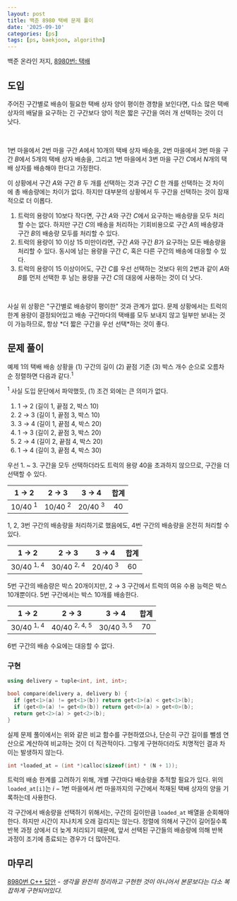 ```yaml
---
layout: post
title: 백준 8980 택배 문제 풀이
date: '2025-09-10'
categories: [ps]
tags: [ps, baekjoon, algorithm]
---
```


백준 온라인 저지, [8980번: 택배](https://www.acmicpc.net/problem/8980)

## 도입

주어진 구간별로 배송이 필요한 택배 상자 양이 평이한 경향을 보인다면, 다소 많은 택배 상자의 배달을 요구하는 긴 구간보다 양이 적은 짧은 구간을 여러 개 선택하는 것이 더 낫다.  

<br />

1번 마을에서 2번 마을 구간 $A$에서 10개의 택배 상자 배송을, 2번 마을에서 3번 마을 구간 $B$에서 5개의 택배 상자 배송을, 그리고 1번 마을에서 3번 마을 구간 $C$에서 $N$개의 택배 상자를 배송해야 한다고 가정한다.

이 상황에서 구간 $A$와 구간 $B$ 두 개를 선택하는 것과 구간 $C$ 한 개를 선택하는 것 차이에 총 배송량에는 차이가 없다. 하지만 대부분의 상황에서 두 구간을 선택하는 것이 잠재적으로 더 이롭다.

1. 트럭의 용량이 10보다 작다면, 구간 $A$와 구간 $C$에서 요구하는 배송량을 모두 처리할 수는 없다. 하지만 구간 $C$의 배송을 처리하는 기회비용으로 구간 $A$의 배송량과 구간 $B$의 배송량 모두를 처리할 수 있다.
2. 트럭의 용량이 10 이상 15 미만이라면, 구간 $A$와 구간 $B$가 요구하는 모든 배송량을 처리할 수 있다. 동시에 남는 용량을 구간 $C$, 혹은 다른 구간의 배송에 대응할 수 있다.
3. 트럭의 용량이 15 이상이어도, 구간 $C$를 우선 선택하는 것보다 위의 2번과 같이 $A$와 $B$를 먼저 선택한 후 남는 용량을 구간 $C$의 대응에 사용하는 것이 더 낫다.

<br />

사실 위 상황은 "구간별로 배송량이 평이한" 것과 관계가 없다. 문제 상황에서는 트럭의 한계 용량이 결정되어있고 배송 구간마다의 택배를 모두 보내지 않고 일부만 보내는 것이 가능하므로, 항상 \*더 짧은 구간을 우선 선택\*하는 것이 좋다.  

## 문제 풀이

예제 1의 택배 배송 상황을 (1) 구간의 길이 (2) 끝점 기준 (3) 박스 개수 순으로 오름차순 정렬하면 다음과 같다.<sup>1</sup>  

<sup>1</sup> 사실 도입 문단에서 파악했듯, (1) 조건 외에는 큰 의미가 없다.  

1. 1 → 2 (길이 1, 끝점 2, 박스 10)
2. 2 → 3 (길이 1, 끝점 3, 박스 10)
3. 3 → 4 (길이 1, 끝점 4, 박스 20)
4. 1 → 3 (길이 2, 끝점 3, 박스 20)
5. 2 → 4 (길이 2, 끝점 4, 박스 20)
6. 1 → 4 (길이 3, 끝점 4, 박스 30)

우선 1. ~ 3. 구간을 모두 선택하더라도 트럭의 용량 40을 초과하지 않으므로, 구간을 더 선택할 수 있다.  

| 1 → 2 | 2 → 3 | 3 → 4 | 합계 |
| :-: | :-: | :-: | :-: |
| 10/40 <sup>1</sup> | 10/40 <sup>2</sup> | 20/40 <sup>3</sup> | 40 |

1, 2, 3번 구간의 배송량을 처리하기로 했음에도, 4번 구간의 배송량을 온전히 처리할 수 있다.  

| 1 → 2 | 2 → 3 | 3 → 4 | 합계 |
| :-: | :-: | :-: | :-: |
| 30/40 <sup>1, 4</sup> | 30/40 <sup>2, 4</sup> | 20/40 <sup>3</sup> | 60 |

5번 구간의 배송량은 박스 20개이지만, 2 → 3 구간에서 트럭의 여유 수용 능력은 박스 10개뿐이다. 5번 구간에서는 박스 10개를 배송한다.  

| 1 → 2 | 2 → 3 | 3 → 4 | 합계 |
| :-: | :-: | :-: | :-: |
| 30/40 <sup>1, 4</sup> | 40/40 <sup>2, 4, 5</sup> | 30/40 <sup>3, 5</sup> | 70 |

6번 구간의 배송 수요에는 대응할 수 없다.  

### 구현

```cpp
using delivery = tuple<int, int, int>;

bool compare(delivery a, delivery b) {
  if (get<1>(a) != get<1>(b)) return get<1>(a) < get<1>(b);
  if (get<0>(a) != get<0>(b)) return get<0>(a) > get<0>(b);
  return get<2>(a) > get<2>(b);
}
```

실제 문제 풀이에서는 위와 같은 비교 함수를 구현하였으나, 단순히 구간 길이를 뺄셈 연산으로 계산하여 비교하는 것이 더 직관적이다. 그렇게 구현하더라도 치명적인 결과 차이는 발생하지 않는다.  

```cpp
int *loaded_at = (int *)calloc(sizeof(int) * (N + 1));
```

트럭의 배송 한계를 고려하기 위해, 개별 구간마다 배송량을 추적할 필요가 있다. 위의 `loaded_at[i]`는 $i - 1$번 마을에서 $i$번 마을까지의 구간에서 적재된 택배 상자의 양을 기록하는데 사용한다.  

각 구간에서 배송량을 선택하기 위해서는, 구간의 길이만큼 `loaded_at` 배열을 순회해야 한다. 하지만 시간이 지나치게 오래 걸리지는 않는다. 정렬에 의해서 구간이 길어질수록 반복 과정 상에서 더 늦게 처리되기 때문에, 앞서 선택된 구간들의 배송량에 의해 반복 과정이 조기에 종료되는 경우가 더 많아진다.

## 마무리

[8980번 C++ 답안](https://github.com/ShapeLayer/training/blob/main/tasks/online_judge/baekjoon/cpp/8980.cpp) - _생각을 완전히 정리하고 구현한 것이 아니어서 본문보다는 다소 복잡하게 구현되어있다._  
